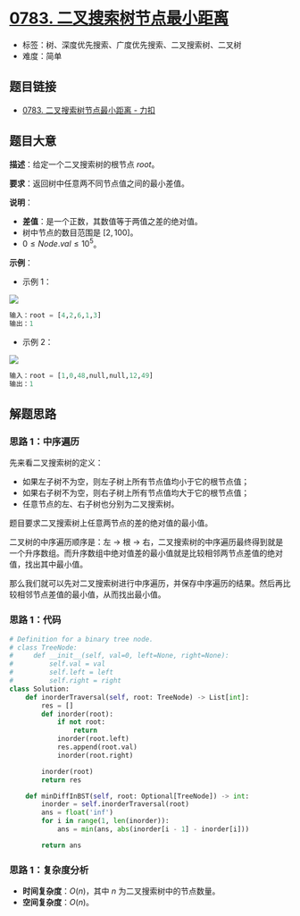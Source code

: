 # [0783. 二叉搜索树节点最小距离](https://leetcode.cn/problems/minimum-distance-between-bst-nodes/)

- 标签：树、深度优先搜索、广度优先搜索、二叉搜索树、二叉树
- 难度：简单

## 题目链接

- [0783. 二叉搜索树节点最小距离 - 力扣](https://leetcode.cn/problems/minimum-distance-between-bst-nodes/)

## 题目大意

**描述**：给定一个二叉搜索树的根节点 $root$。

**要求**：返回树中任意两不同节点值之间的最小差值。

**说明**：

- **差值**：是一个正数，其数值等于两值之差的绝对值。
- 树中节点的数目范围是 $[2, 100]$。
- $0 \le Node.val \le 10^5$。

**示例**：

- 示例 1：

![](https://assets.leetcode.com/uploads/2021/02/05/bst1.jpg)

```python
输入：root = [4,2,6,1,3]
输出：1
```

- 示例 2：

![](https://assets.leetcode.com/uploads/2021/02/05/bst2.jpg)

```python
输入：root = [1,0,48,null,null,12,49]
输出：1
```

## 解题思路

### 思路 1：中序遍历

先来看二叉搜索树的定义：

- 如果左子树不为空，则左子树上所有节点值均小于它的根节点值；
- 如果右子树不为空，则右子树上所有节点值均大于它的根节点值；
- 任意节点的左、右子树也分别为二叉搜索树。

题目要求二叉搜索树上任意两节点的差的绝对值的最小值。

二叉树的中序遍历顺序是：左 -> 根 -> 右，二叉搜索树的中序遍历最终得到就是一个升序数组。而升序数组中绝对值差的最小值就是比较相邻两节点差值的绝对值，找出其中最小值。

那么我们就可以先对二叉搜索树进行中序遍历，并保存中序遍历的结果。然后再比较相邻节点差值的最小值，从而找出最小值。

### 思路 1：代码

```Python
# Definition for a binary tree node.
# class TreeNode:
#     def __init__(self, val=0, left=None, right=None):
#         self.val = val
#         self.left = left
#         self.right = right
class Solution:
    def inorderTraversal(self, root: TreeNode) -> List[int]:
        res = []
        def inorder(root):
            if not root:
                return
            inorder(root.left)
            res.append(root.val)
            inorder(root.right)

        inorder(root)
        return res

    def minDiffInBST(self, root: Optional[TreeNode]) -> int:
        inorder = self.inorderTraversal(root)
        ans = float('inf')
        for i in range(1, len(inorder)):
            ans = min(ans, abs(inorder[i - 1] - inorder[i]))

        return ans
```

### 思路 1：复杂度分析

- **时间复杂度**：$O(n)$，其中 $n$ 为二叉搜索树中的节点数量。
- **空间复杂度**：$O(n)$。

